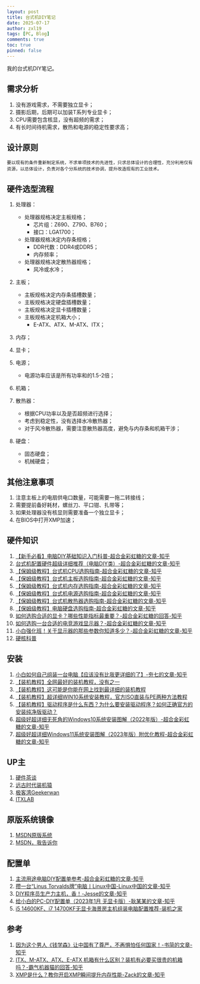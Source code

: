 ```yaml
---
layout: post
title: 台式机DIY笔记
date: 2025-07-17
author: zxl19
tags: [PC, Blog]
comments: true
toc: true
pinned: false
---
```


我的台式机DIY笔记。

<!-- more -->

## 需求分析

1. 没有游戏需求，不需要独立显卡；
2. 摄影后期，后期可以加装T系列专业显卡；
3. CPU需要包含核显，没有超频的需求；
4. 有长时间待机需求，散热和电源的稳定性要求高；

## 设计原则

```text
要以现有的条件重新制定系统，不求单项技术的先进性，只求总体设计的合理性，充分利用仅有资源，以总体设计，负责对各个分系统的技术协调，提升改造现有的工业技术。
```

## 硬件选型流程

1. 处理器：

    - 处理器规格决定主板规格；
        - 芯片组：Z690、Z790、B760；
        - 接口：LGA1700；
    - 处理器规格决定内存条规格；
        - DDR代数：DDR4或DDR5；
        - 内存频率；
    - 处理器规格决定散热器规格；
        - 风冷或水冷；

2. 主板；

    - 主板规格决定内存条插槽数量；
    - 主板规格决定硬盘插槽数量；
    - 主板规格决定显卡插槽数量；
    - 主板规格决定机箱大小；
        - E-ATX、ATX、M-ATX、ITX；

3. 内存；
4. 显卡；
5. 电源；

    - 电源功率应该是所有功率和的1.5-2倍；

6. 机箱；
7. 散热器：

    - 根据CPU功率以及是否超频进行选择；
    - 考虑到稳定性，没有选择水冷散热器；
    - 对于风冷散热器，需要注意散热器高度，避免与内存条和机箱干涉；

8. 硬盘：

    - 固态硬盘；
    - 机械硬盘；

## 其他注意事项

1. 注意主板上的电扇供电口数量，可能需要一拖二转接线；
2. 需要提前备好耗材，螺丝刀、平口钳、扎带等；
3. 如果处理器没有核显则需要准备一个独立显卡；
4. 在BIOS中打开XMP加速；

## 硬件知识

1. [【新手必看】电脑DIY基础知识入门科普-超合金彩虹糖的文章-知乎](https://zhuanlan.zhihu.com/p/359667526)
2. [台式机配置硬件超级详细推荐（电脑DIY类）-超合金彩虹糖的文章-知乎](https://zhuanlan.zhihu.com/p/334026807)
3. [【保姆级教程】台式机CPU选购指南-超合金彩虹糖的文章-知乎](https://zhuanlan.zhihu.com/p/395042801)
4. [【保姆级教程】台式机主板选购指南-超合金彩虹糖的文章-知乎](https://zhuanlan.zhihu.com/p/396410685)
5. [【保姆级教程】台式机内存选购指南-超合金彩虹糖的文章-知乎](https://zhuanlan.zhihu.com/p/416724879)
6. [【保姆级教程】台式机电源选购指南-超合金彩虹糖的文章-知乎](https://zhuanlan.zhihu.com/p/467238262)
7. [【保姆级教程】台式机散热器选购指南-超合金彩虹糖的文章-知乎](https://zhuanlan.zhihu.com/p/396444764)
8. [【保姆级教程】电脑硬盘选购指南-超合金彩虹糖的文章-知乎](https://zhuanlan.zhihu.com/p/425916768)
9. [如何选购合适的显卡？哪些性能指标最重要？-超合金彩虹糖的回答-知乎](https://www.zhihu.com/question/490999378/answer/2267520680)
10. [如何选购一台合适的电竞游戏显示器？-超合金彩虹糖的文章-知乎](https://zhuanlan.zhihu.com/p/552272762)
11. [小白强化班！关于显示器的那些参数你知道多少？-超合金彩虹糖的文章-知乎](https://zhuanlan.zhihu.com/p/9340872822)
12. [硬核科普](https://space.bilibili.com/14871346/lists/550815)

## 安装

1. [小白如何自己组装一台电脑【应该没有比我更详细的了】-夯七的文章-知乎](https://zhuanlan.zhihu.com/p/60381178)
2. [【装机教程】全网最好的装机教程，没有之一](https://www.bilibili.com/video/BV1BG4y137mG/)
3. [【装机教程】这可能是你能在网上找到最详细的装机教程](https://www.bilibili.com/video/BV1jE411e7hw/)
4. [【装机教程】超详细WIN10系统安装教程，官方ISO直装与PE两种方法教程](https://www.bilibili.com/video/BV1DJ411D79y/)
5. [【装机教程】驱动程序是什么东西？为什么要安装驱动程序？如何正确官方的安装纯净版驱动？](https://www.bilibili.com/video/BV1v7411e7AE/)
6. [超级好超详细无死角的Windows10系统安装图解（2022年版）-超合金彩虹糖的文章-知乎](https://zhuanlan.zhihu.com/p/341571750)
7. [超级好超详细Windows11系统安装图解（2023年版）附优化教程-超合金彩虹糖的文章-知乎](https://zhuanlan.zhihu.com/p/423873028)

## UP主

1. [硬件茶谈](https://space.bilibili.com/14871346)
2. [远古时代装机猿](https://space.bilibili.com/35359510)
3. [极客湾Geekerwan](https://space.bilibili.com/25876945)
4. [ITXLAB](https://space.bilibili.com/3678731)

## 原版系统镜像

1. [MSDN原版系统](https://www.imsdn.cn)
2. [MSDN，我告诉你](https://msdn.itellyou.cn)

## 配置单

1. [主流用途电脑DIY配置单参考-超合金彩虹糖的文章-知乎](https://zhuanlan.zhihu.com/p/415669276)
2. [攒一台“Linus Torvalds牌”电脑丨Linux中国-Linux中国的文章-知乎](https://zhuanlan.zhihu.com/p/144360165)
3. [DIY程序员生产力主机，香！-Jesse的文章-知乎](https://zhuanlan.zhihu.com/p/523703747)
4. [给小白的PC-DIY配置单（2023年1月 无显卡版）-耿某某的文章-知乎](https://zhuanlan.zhihu.com/p/599216459)
5. [i5 14600KF、i7 14700KF无显卡海景房主机组装电脑配置推荐-装机之家](http://www.lotpc.com/dnpz/intel/9670.html)

## 参考

1. [因为这个男人《钱学森》让中国有了尊严，不再惧怕任何国家！-书简的文章-知乎](https://zhuanlan.zhihu.com/p/593905424)
2. [ITX、M-ATX、ATX、E-ATX 机箱有什么区别？装机有必要买很贵的机箱吗？-霸气机器猫的回答-知乎](https://www.zhihu.com/question/597723934/answer/3001430721)
3. [XMP是什么？教你开启XMP瞬间提升内存性能-Zack的文章-知乎](https://zhuanlan.zhihu.com/p/364058244)

